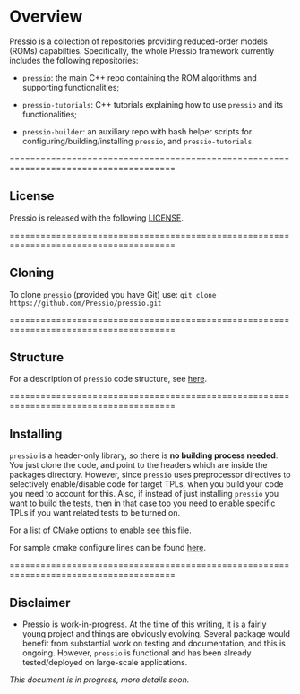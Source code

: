 
# Overview

Pressio is a collection of repositories providing reduced-order models (ROMs) capabilties.
Specifically, the whole Pressio framework currently includes the following repositories:

* `pressio`: the main C++ repo containing the ROM algorithms and supporting functionalities;

* `pressio-tutorials`: C++ tutorials explaining how to use `pressio` and its functionalities;

* `pressio-builder`: an auxiliary repo with bash helper scripts for configuring/building/installing `pressio`, and `pressio-tutorials`.

======================================================================================
## License
Pressio is released with the following [LICENSE](./LICENSE).

======================================================================================
## Cloning
To clone `pressio` (provided you have Git) use: `git clone https://github.com/Pressio/pressio.git`

======================================================================================
## Structure
For a description of `pressio` code structure, see [here](https://github.com/Pressio/pressio/wiki/Structure-of-pressio).

======================================================================================
## Installing
`pressio` is a header-only library, so there is **no building process needed**. 
You just clone the code, and point to the headers which are inside the packages directory. 
However, since `pressio` uses preprocessor directives to selectively enable/disable code for target TPLs, when you build your code you need to account for this. Also, if instead of just installing `pressio` you want to build the tests, then in that case too you need to enable specific TPLs if you want related tests to be turned on. 

For a list of CMake options to enable see [this file](./list_of_cmake_optional_vars_to_enable.md).

For sample cmake configure lines can be found [here](https://github.com/Pressio/pressio/wiki/Sample-CMake-configure-lines-for-pressio).
<!--
======================================================================================
## TPLs
At the time of this writing, `pressio` has only one required dependency, namely Eigen, and a few **optional** ones, namely Gtest, Pybind11, Trilinos, Kokkos, Armadillo, Blas, Lapack, Blaze. This set of TPLs will liekly increase over time as we add support for more external packages, e.g. Petsc. However, one of the key choices is that we will keep most dependencies optional. Moreover, these TPLs are NOT needed for the installation process since `pressio` is header-only.

======================================================================================
## Configuring and Building
Configuring and building `pressio` can be done in two ways:

* since `pressio` uses CMake, you can use a typical CMake configure/build/install process. Note that some TPLs are needed.

* by clonig and using the following helper repo: `git clone https://github.com/Pressio/pressio-builder.git`
The advantage of using the helper repo is that it automates the installation of TPLs.

### Sample building steps

This wiki will be updated over time, but to get started, we provide here basic references to configure `pressio` and build its tests for a few target scenarios.

* Follow [this](./wiki/build_serial.md) for a basic *serial* build that uses only Gtest and Eigen and it is done with `pressio-builder` (which automatically builds) Gtest, Eigen for you.
 -->

======================================================================================
## Disclaimer

* Pressio is work-in-progress. At the time of this writing, it is a fairly young project and things are obviously evolving. Several package would benefit from substantial work on testing and documentation, and this is ongoing. However, `pressio` is functional and has been already tested/deployed on large-scale applications.

*This document is in progress, more details soon.*
